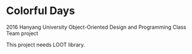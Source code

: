 # Colorful Days
2016 Hanyang University Object-Oriented Design and Programming Class Team project

This project needs LOOT library.
